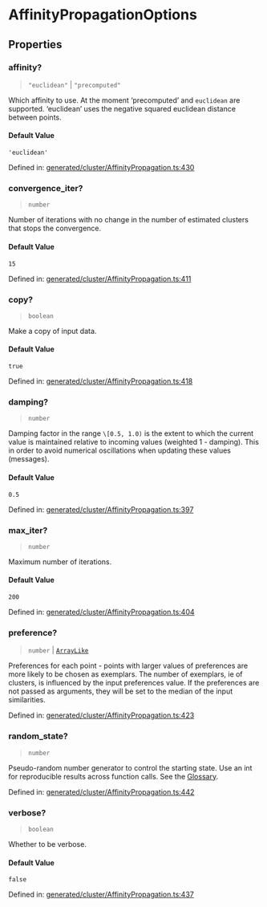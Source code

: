 # AffinityPropagationOptions

## Properties

### affinity?

> `"euclidean"` \| `"precomputed"`

Which affinity to use. At the moment ‘precomputed’ and `euclidean` are supported. ‘euclidean’ uses the negative squared euclidean distance between points.

#### Default Value

`'euclidean'`

Defined in:  [generated/cluster/AffinityPropagation.ts:430](https://github.com/transitive-bullshit/scikit-learn-ts/blob/b59c1ff/packages/sklearn/src/generated/cluster/AffinityPropagation.ts#L430)

### convergence\_iter?

> `number`

Number of iterations with no change in the number of estimated clusters that stops the convergence.

#### Default Value

`15`

Defined in:  [generated/cluster/AffinityPropagation.ts:411](https://github.com/transitive-bullshit/scikit-learn-ts/blob/b59c1ff/packages/sklearn/src/generated/cluster/AffinityPropagation.ts#L411)

### copy?

> `boolean`

Make a copy of input data.

#### Default Value

`true`

Defined in:  [generated/cluster/AffinityPropagation.ts:418](https://github.com/transitive-bullshit/scikit-learn-ts/blob/b59c1ff/packages/sklearn/src/generated/cluster/AffinityPropagation.ts#L418)

### damping?

> `number`

Damping factor in the range `\[0.5, 1.0)` is the extent to which the current value is maintained relative to incoming values (weighted 1 - damping). This in order to avoid numerical oscillations when updating these values (messages).

#### Default Value

`0.5`

Defined in:  [generated/cluster/AffinityPropagation.ts:397](https://github.com/transitive-bullshit/scikit-learn-ts/blob/b59c1ff/packages/sklearn/src/generated/cluster/AffinityPropagation.ts#L397)

### max\_iter?

> `number`

Maximum number of iterations.

#### Default Value

`200`

Defined in:  [generated/cluster/AffinityPropagation.ts:404](https://github.com/transitive-bullshit/scikit-learn-ts/blob/b59c1ff/packages/sklearn/src/generated/cluster/AffinityPropagation.ts#L404)

### preference?

> `number` \| [`ArrayLike`](../types/ArrayLike.md)

Preferences for each point - points with larger values of preferences are more likely to be chosen as exemplars. The number of exemplars, ie of clusters, is influenced by the input preferences value. If the preferences are not passed as arguments, they will be set to the median of the input similarities.

Defined in:  [generated/cluster/AffinityPropagation.ts:423](https://github.com/transitive-bullshit/scikit-learn-ts/blob/b59c1ff/packages/sklearn/src/generated/cluster/AffinityPropagation.ts#L423)

### random\_state?

> `number`

Pseudo-random number generator to control the starting state. Use an int for reproducible results across function calls. See the [Glossary](../../glossary.html#term-random_state).

Defined in:  [generated/cluster/AffinityPropagation.ts:442](https://github.com/transitive-bullshit/scikit-learn-ts/blob/b59c1ff/packages/sklearn/src/generated/cluster/AffinityPropagation.ts#L442)

### verbose?

> `boolean`

Whether to be verbose.

#### Default Value

`false`

Defined in:  [generated/cluster/AffinityPropagation.ts:437](https://github.com/transitive-bullshit/scikit-learn-ts/blob/b59c1ff/packages/sklearn/src/generated/cluster/AffinityPropagation.ts#L437)
